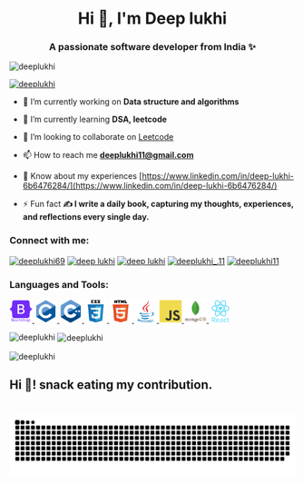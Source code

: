 <h1 align="center">Hi 👋, I'm Deep lukhi</h1>
<h3 align="center">A passionate software developer from India ✨</h3>

<p align="left"> <img src="https://komarev.com/ghpvc/?username=deeplukhi&label=Profile%20views&color=0e75b6&style=flat" alt="deeplukhi" /> </p>

<p align="left"> <a href="https://github.com/ryo-ma/github-profile-trophy"><img src="https://github-profile-trophy.vercel.app/?username=deeplukhi" alt="deeplukhi" /></a> </p>

- 🔭 I’m currently working on **Data structure and algorithms**

- 🌱 I’m currently learning **DSA, leetcode**

- 👯 I’m looking to collaborate on [Leetcode](https://leetcode.com/u/deeplukhi11/)

- 📫 How to reach me **deeplukhi11@gmail.com**

- 📄 Know about my experiences [https://www.linkedin.com/in/deep-lukhi-6b6476284/](https://www.linkedin.com/in/deep-lukhi-6b6476284/)

- ⚡ Fun fact **✍️ I write a daily book, capturing my thoughts, experiences, and reflections every single day.**

<h3 align="left">Connect with me:</h3>
<p align="left">
<a href="https://twitter.com/deeplukhi69" target="blank"><img align="center" src="https://raw.githubusercontent.com/rahuldkjain/github-profile-readme-generator/master/src/images/icons/Social/twitter.svg" alt="deeplukhi69" height="30" width="40" /></a>
<a href="https://linkedin.com/in/deep lukhi" target="blank"><img align="center" src="https://raw.githubusercontent.com/rahuldkjain/github-profile-readme-generator/master/src/images/icons/Social/linked-in-alt.svg" alt="deep lukhi" height="30" width="40" /></a>
<a href="https://fb.com/deep lukhi" target="blank"><img align="center" src="https://raw.githubusercontent.com/rahuldkjain/github-profile-readme-generator/master/src/images/icons/Social/facebook.svg" alt="deep lukhi" height="30" width="40" /></a>
<a href="https://instagram.com/deeplukhi_.11" target="blank"><img align="center" src="https://raw.githubusercontent.com/rahuldkjain/github-profile-readme-generator/master/src/images/icons/Social/instagram.svg" alt="deeplukhi_.11" height="30" width="40" /></a>
<a href="https://www.leetcode.com/deeplukhi11" target="blank"><img align="center" src="https://raw.githubusercontent.com/rahuldkjain/github-profile-readme-generator/master/src/images/icons/Social/leet-code.svg" alt="deeplukhi11" height="30" width="40" /></a>
</p>

<h3 align="left">Languages and Tools:</h3>
<p align="left"> <a href="https://getbootstrap.com" target="_blank" rel="noreferrer"> <img src="https://raw.githubusercontent.com/devicons/devicon/master/icons/bootstrap/bootstrap-plain-wordmark.svg" alt="bootstrap" width="40" height="40"/> </a> <a href="https://www.cprogramming.com/" target="_blank" rel="noreferrer"> <img src="https://raw.githubusercontent.com/devicons/devicon/master/icons/c/c-original.svg" alt="c" width="40" height="40"/> </a> <a href="https://www.w3schools.com/cpp/" target="_blank" rel="noreferrer"> <img src="https://raw.githubusercontent.com/devicons/devicon/master/icons/cplusplus/cplusplus-original.svg" alt="cplusplus" width="40" height="40"/> </a> <a href="https://www.w3schools.com/css/" target="_blank" rel="noreferrer"> <img src="https://raw.githubusercontent.com/devicons/devicon/master/icons/css3/css3-original-wordmark.svg" alt="css3" width="40" height="40"/> </a> <a href="https://www.w3.org/html/" target="_blank" rel="noreferrer"> <img src="https://raw.githubusercontent.com/devicons/devicon/master/icons/html5/html5-original-wordmark.svg" alt="html5" width="40" height="40"/> </a> <a href="https://www.java.com" target="_blank" rel="noreferrer"> <img src="https://raw.githubusercontent.com/devicons/devicon/master/icons/java/java-original.svg" alt="java" width="40" height="40"/> </a> <a href="https://developer.mozilla.org/en-US/docs/Web/JavaScript" target="_blank" rel="noreferrer"> <img src="https://raw.githubusercontent.com/devicons/devicon/master/icons/javascript/javascript-original.svg" alt="javascript" width="40" height="40"/> </a> <a href="https://www.mongodb.com/" target="_blank" rel="noreferrer"> <img src="https://raw.githubusercontent.com/devicons/devicon/master/icons/mongodb/mongodb-original-wordmark.svg" alt="mongodb" width="40" height="40"/> </a> <a href="https://reactjs.org/" target="_blank" rel="noreferrer"> <img src="https://raw.githubusercontent.com/devicons/devicon/master/icons/react/react-original-wordmark.svg" alt="react" width="40" height="40"/> </a> </p>

<p><img align="left" src="https://github-readme-stats.vercel.app/api/top-langs?username=deeplukhi&show_icons=true&locale=en&layout=compact" alt="deeplukhi" /></p>

<p>&nbsp;<img align="center" src="https://github-readme-stats.vercel.app/api?username=deeplukhi&show_icons=true&locale=en" alt="deeplukhi" /></p>

<p><img align="center" src="https://github-readme-streak-stats.herokuapp.com/?user=deeplukhi&" alt="deeplukhi" /></p>

 <h2 align="left">Hi 👋! snack eating my contribution.</h2>

###

<br clear="both">

<img src="https://raw.githubusercontent.com/deeplukhi/deeplukhi/output/snake.svg" alt="Snake animation" />

###
